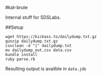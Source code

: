 #kat-brute

Internal stuff for SDSLabs.

##Setup

	wget https://kickass.to/dailydump.txt.gz
    gunzip dailydump.txt.gz
    csvclean -d "|" dailydump.txt
    mv dailydump_out.csv data.csv
    bundle install
    ruby parse.rb

Resulting output is availble in `data.jdb`